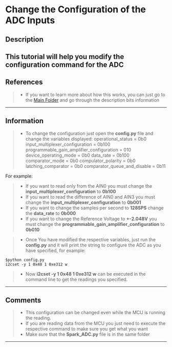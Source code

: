 Change the Configuration of the ADC Inputs
===================

Description
-------------
This tutorial will help you modify the configuration command for the ADC 
----------

References
-------------
> - If you want to learn more about how this works, you can just go to the [Main Folder](https://github.com/humberto-garza/SparkFunEdisonADC) and go through the description bits information

----------

Information
-------------
> - To change the configuration just open the **config.py** file and change the variables displayed:
operational_status =						 0b0
input_multiplexer_configuration =			 0b100
programmable_gain_amplifier_configuration = 010
device_operating_mode =					 0b0
data_rate =								 0b100
comparator_mode = 							 0b0
compulator_polarity = 						 0b0
latching_comparator	=					 0b0
comparator_queue_and_disable =			 	 0b11

For example:
> - If you want to read only from the AIN0 you must change the **input_multiplexer_configuration** to **0b100**
> - If you want to read the difference of AIN0 and AIN3 you must change the **input_multiplexer_configuration** to **0b001**
> - If you want to change the samples per second to **128SPS** change the **data_rate** to **0b000**
> - If you want to change the Reference Voltage to **+-2.048V** you must change the **programmable_gain_amplifier_configuration** to **0b010**

> - Once You have modified the respective variables, just run the **config.py** and it will print the string to configure the ADC as you have specified, for example:
```
$python config.py
i2cset -y 1 0x48 1 0xe312 w
```
> - Now **i2cset -y 1 0x48 1 0xe312 w** can be executed in the command line to get the readings you specified.

----------

Comments
-------------
> - This configuration can be changed even while the MCU is running the reading.
> - If you are reading data from the MCU you just need to execute the respective command to make sure you get what you want
> - Make sure that the **Spark_ADC.py** file is in the same folder
----------
